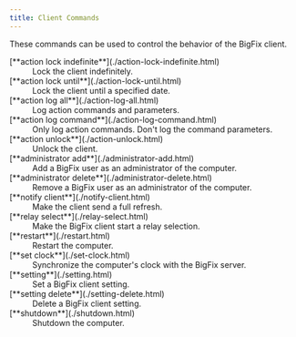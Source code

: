 ```yaml
---
title: Client Commands
---
```


These commands can be used to control the behavior of the BigFix client.

<dl>

  <dt>[**action lock indefinite**](./action-lock-indefinite.html)</dt>
  <dd>Lock the client indefinitely.</dd>

  <dt>[**action lock until**](./action-lock-until.html)</dt>
  <dd>Lock the client until a specified date.</dd>

  <dt>[**action log all**](./action-log-all.html)</dt>
  <dd>Log action commands and parameters.</dd>

  <dt>[**action log command**](./action-log-command.html)</dt>
  <dd>Only log action commands. Don't log the command parameters.</dd>

  <dt>[**action unlock**](./action-unlock.html)</dt>
  <dd>Unlock the client.</dd>

  <dt>[**administrator add**](./administrator-add.html)</dt>
  <dd>Add a BigFix user as an administrator of the computer.</dd>

  <dt>[**administrator delete**](./administrator-delete.html)</dt>
  <dd>Remove a BigFix user as an administrator of the computer.</dd>

  <dt>[**notify client**](./notify-client.html)</dt>
  <dd>Make the client send a full refresh.</dd>

  <dt>[**relay select**](./relay-select.html)</dt>
  <dd>Make the BigFix client start a relay selection.</dd>

  <dt>[**restart**](./restart.html)</dt>
  <dd>Restart the computer.</dd>

  <dt>[**set clock**](./set-clock.html)</dt>
  <dd>Synchronize the computer's clock with the BigFix server.</dd>

  <dt>[**setting**](./setting.html)</dt>
  <dd>Set a BigFix client setting.</dd>

  <dt>[**setting delete**](./setting-delete.html)</dt>
  <dd>Delete a BigFix client setting.</dd>

  <dt>[**shutdown**](./shutdown.html)</dt>
  <dd>Shutdown the computer.</dd>

</dl>
